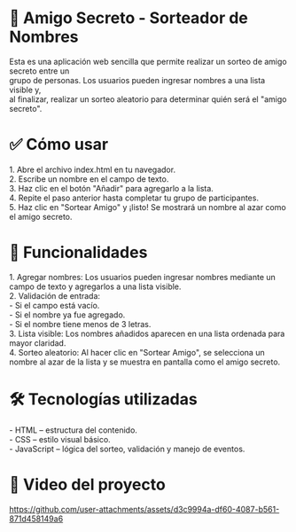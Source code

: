 <h1> 🎁 Amigo Secreto - Sorteador de Nombres</h1>

Esta es una aplicación web sencilla que permite realizar un sorteo de amigo secreto entre un <br>
grupo de personas. Los usuarios pueden ingresar nombres a una lista visible y, <br> al finalizar, realizar un sorteo aleatorio para determinar quién será el "amigo secreto".

 <h1> ✅ Cómo usar </h1>
1. Abre el archivo index.html en tu navegador.<br>
2. Escribe un nombre en el campo de texto. <br>
3. Haz clic en el botón "Añadir" para agregarlo a la lista.<br>
4. Repite el paso anterior hasta completar tu grupo de participantes.<br>
5. Haz clic en "Sortear Amigo" y ¡listo! Se mostrará un nombre al azar como el amigo secreto.<br>

 <h1> 🎯 Funcionalidades</h1>
1. Agregar nombres: Los usuarios pueden ingresar nombres mediante un campo de texto y agregarlos a una lista visible.<br>
2. Validación de entrada:<br>
- Si el campo está vacío.<br>
- Si el nombre ya fue agregado.<br>
- Si el nombre tiene menos de 3 letras.<br>
3. Lista visible: Los nombres añadidos aparecen en una lista ordenada para mayor claridad.<br>
4. Sorteo aleatorio: Al hacer clic en "Sortear Amigo", se selecciona un nombre al azar de la lista y se muestra en pantalla como el amigo secreto.<br>

 <h1>🛠️ Tecnologías utilizadas </h1>
- HTML – estructura del contenido.<br>
- CSS – estilo visual básico.<br>
- JavaScript – lógica del sorteo, validación y manejo de eventos.<br>

<h1>🎥 Video del proyecto</h1>

https://github.com/user-attachments/assets/d3c9994a-df60-4087-b561-871d458149a6








